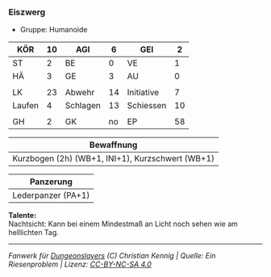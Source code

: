 ### Eiszwerg  
- Gruppe: Humanoide  

| KÖR | 10 | AGI | 6 | GEI | 2 |
| --- | --- | --- | --- | --- | --- |
| ST | 2 | BE | 0 | VE | 1 |
| HÄ | 3 | GE | 3 | AU | 0 |
|  |  |  |  |  |  |
| LK | 23 | Abwehr | 14 | Initiative | 7 |
| Laufen | 4 | Schlagen | 13 | Schiessen | 10 |
|  |  |  |  |  |  |
| GH | 2 | GK | no | EP | 58 |


| Bewaffnung |
| --- |
| Kurzbogen (2h) (WB+1, INI+1), Kurzschwert (WB+1) |


| Panzerung |
| --- |
| Lederpanzer (PA+1) |


**Talente:**  
Nachtsicht: Kann bei einem Mindestmaß an Licht noch sehen wie am helllichten Tag.





___
*Fanwerk für [Dungeonslayers](https://www.dungeonslayers.net/) (C) Christian Kennig | Quelle: Ein Riesenproblem | Lizenz: [CC-BY-NC-SA 4.0](https://creativecommons.org/licenses/by-nc-sa/4.0/deed.de)*